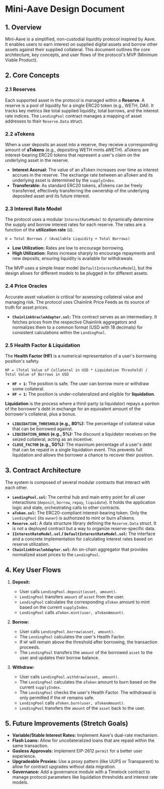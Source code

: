 # Mini-Aave Design Document

## 1. Overview

Mini-Aave is a simplified, non-custodial liquidity protocol inspired by Aave. It enables users to earn interest on supplied digital assets and borrow other assets against their supplied collateral. This document outlines the core architecture, key concepts, and user flows of the protocol's MVP (Minimum Viable Product).

## 2. Core Concepts

### 2.1 Reserves

Each supported asset in the protocol is managed within a **Reserve**. A reserve is a pool of liquidity for a single ERC20 token (e.g., WETH, DAI). It tracks key metrics like total supplied liquidity, total borrows, and the interest rate indices. The `LendingPool` contract manages a mapping of asset addresses to their `Reserve.Data` struct.

### 2.2 aTokens

When a user deposits an asset into a reserve, they receive a corresponding amount of **aTokens** (e.g., depositing WETH mints aWETH). aTokens are interest-bearing ERC20 tokens that represent a user's claim on the underlying asset in the reserve.

-   **Interest Accrual:** The value of an aToken increases over time as interest accrues in the reserve. The exchange rate between an aToken and its underlying asset is determined by the `supplyIndex`.
-   **Transferable:** As standard ERC20 tokens, aTokens can be freely transferred, effectively transferring the ownership of the underlying deposited asset and its future interest.

### 2.3 Interest Rate Model

The protocol uses a modular `InterestRateModel` to dynamically determine the supply and borrow interest rates for each reserve. The rates are a function of the **utilization rate** (`U`).

`U = Total Borrows / (Available Liquidity + Total Borrows)`

-   **Low Utilization:** Rates are low to encourage borrowing.
-   **High Utilization:** Rates increase sharply to encourage repayments and new deposits, ensuring liquidity is available for withdrawals.

The MVP uses a simple linear model (`DefaultInterestRateModel`), but the design allows for different models to be plugged in for different assets.

### 2.4 Price Oracles

Accurate asset valuation is critical for assessing collateral value and managing risk. The protocol uses Chainlink Price Feeds as its source of truth for asset prices.

-   **`ChainlinkOracleAdapter.sol`:** This contract serves as an intermediary. It fetches prices from the respective Chainlink aggregators and normalizes them to a common format (USD with 18 decimals) for consistent calculations within the `LendingPool`.

### 2.5 Health Factor & Liquidation

The **Health Factor (HF)** is a numerical representation of a user's borrowing position's safety.

`HF = (Total Value of Collateral in USD * Liquidation Threshold) / Total Value of Borrows in USD`

-   **`HF > 1`:** The position is safe. The user can borrow more or withdraw some collateral.
-   **`HF < 1`:** The position is under-collateralized and eligible for **liquidation**.

**Liquidation** is the process where a third-party (a liquidator) repays a portion of the borrower's debt in exchange for an equivalent amount of the borrower's collateral, plus a bonus.

-   **`LIQUIDATION_THRESHOLD` (e.g., 80%):** The percentage of collateral value that can be borrowed against.
-   **`LIQUIDATION_BONUS` (e.g., 5%):** The discount a liquidator receives on the seized collateral, acting as an incentive.
-   **`CLOSE_FACTOR` (e.g., 50%):** The maximum percentage of a user's debt that can be repaid in a single liquidation event. This prevents full liquidation and allows the borrower a chance to recover their position.

## 3. Contract Architecture

The system is composed of several modular contracts that interact with each other.

-   **`LendingPool.sol`:** The central hub and main entry point for all user interactions (`deposit`, `borrow`, `repay`, `liquidate`). It holds the application logic and state, orchestrating calls to other contracts.
-   **`aToken.sol`:** The ERC20-compliant interest-bearing token. Only the `LendingPool` (its `owner`) is authorized to mint or burn aTokens.
-   **`Reserve.sol`:** A data structure library defining the `Reserve.Data` struct. It is not a deployed contract but a way to organize reserve-specific data.
-   **`IInterestRateModel.sol` / `DefaultInterestRateModel.sol`:** The interface and a concrete implementation for calculating interest rates based on reserve utilization.
-   **`ChainlinkOracleAdapter.sol`:** An on-chain aggregator that provides normalized asset prices to the `LendingPool`.

## 4. Key User Flows

1.  **Deposit:**
    -   User calls `LendingPool.deposit(asset, amount)`.
    -   `LendingPool` transfers `amount` of `asset` from the user.
    -   `LendingPool` calculates the corresponding `aToken` amount to mint based on the current `supplyIndex`.
    -   `LendingPool` calls `aToken.mint(user, aTokenAmount)`.

2.  **Borrow:**
    -   User calls `LendingPool.borrow(asset, amount)`.
    -   The `LendingPool` calculates the user's Health Factor.
    -   If `HF` will remain above the threshold after borrowing, the transaction proceeds.
    -   The `LendingPool` transfers the `amount` of the borrowed `asset` to the user and updates their borrow balance.

3.  **Withdraw:**
    -   User calls `LendingPool.withdraw(asset, amount)`.
    -   The `LendingPool` calculates the `aToken` amount to burn based on the current `supplyIndex`.
    -   The `LendingPool` checks the user's Health Factor. The withdrawal is only permitted if the `HF` remains safe.
    -   `LendingPool` calls `aToken.burn(user, aTokenAmount)`.
    -   `LendingPool` transfers the `amount` of the `asset` back to the user.

## 5. Future Improvements (Stretch Goals)

-   **Variable/Stable Interest Rates:** Implement Aave's dual-rate mechanism.
-   **Flash Loans:** Allow for uncollateralized loans that are repaid within the same transaction.
-   **Gasless Approvals:** Implement EIP-2612 `permit` for a better user experience.
-   **Upgradeable Proxies:** Use a proxy pattern (like UUPS or Transparent) to allow for contract upgrades without data migration.
-   **Governance:** Add a governance module with a Timelock contract to manage protocol parameters like liquidation thresholds and interest rate models.